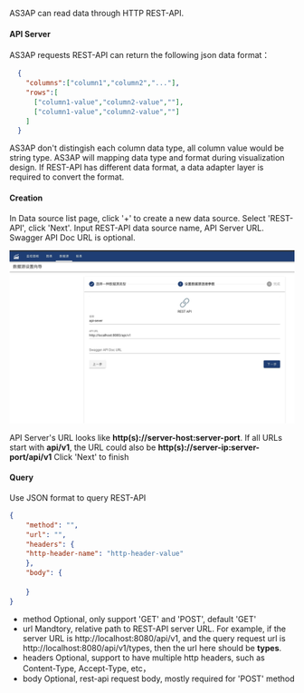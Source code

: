 AS3AP can read data through HTTP REST-API.

#### API Server
AS3AP requests REST-API can return the following json data format：
```json
  {
    "columns":["column1","column2","..."],
    "rows":[
      ["column1-value","column2-value",""],
      ["column1-value","column2-value",""]
    ]
  }

```
AS3AP don't distingish each column data type, all column value would be string type.
AS3AP will mapping data type and format during visualization design.
If REST-API has different data format, a data adapter layer is required to convert the format.

#### Creation
In Data source list page, click '+' to create a new data source. Select 'REST-API', click 'Next'.
Input REST-API data source name, API Server URL. Swagger API Doc URL is optional.

![Create REST-API](rest-api.jpg)

API Server's URL looks like **http(s)://server-host:server-port**. 
If all URLs start with **api/v1**, the URL could also be **http(s)://server-ip:server-port/api/v1**
Click 'Next' to finish

#### Query
Use JSON format to query REST-API
```json
{
    "method": "",
    "url": "",
    "headers": {
    "http-header-name": "http-header-value"
    },
    "body": {
    
    }
}
```
- method
Optional, only support 'GET' and 'POST', default 'GET'
- url
Mandtory, relative path to REST-API server URL.
For example, if the server URL is http://localhost:8080/api/v1, and the query request url is http://localhost:8080/api/v1/types, then the url here should be **types**.
- headers
Optional, support to have multiple http headers, such as Content-Type, Accept-Type, etc，
- body
Optional, rest-api request body, mostly required for 'POST' method
